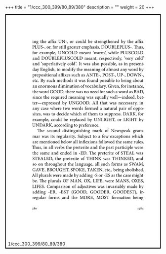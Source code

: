 +++
title = "1/ccc_300_399/80_89/380"
description = ""
weight = 20
+++

<table style="border:2px solid black;max-width:800px;max-height:800px;" 
><tr><td><img class="center-fit-jpg"
src="/jpg_/out_jpg_1984__380.jpg"  >1/ccc_300_399/80_89/380</img></td></tr></table>